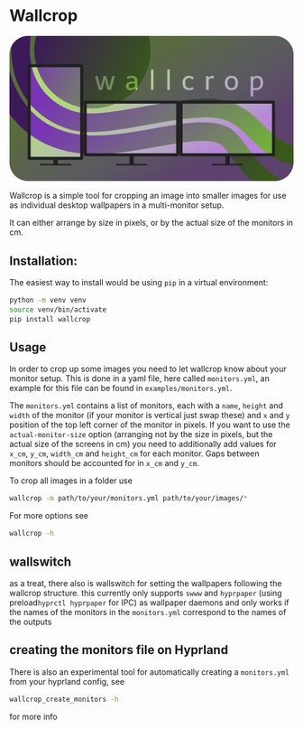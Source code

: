 # Wallcrop

![header](assets/github-header.png)

Wallcrop is a simple tool for cropping an image into smaller images for use as individual desktop wallpapers in a multi-monitor setup.

It can either arrange by size in pixels, or by the actual size of the monitors in cm.

## Installation:

The easiest way to install would be using `pip` in a virtual environment:

```bash
python -m venv venv
source venv/bin/activate
pip install wallcrop
```

## Usage

In order to crop up some images you need to let wallcrop know about your monitor setup. This is done in a yaml file, here called `monitors.yml`, an example for this file can be found in `examples/monitors.yml`.

The `monitors.yml` contains a list of monitors, each with a `name`, `height` and `width` of the monitor (if your monitor is vertical just swap these) and `x` and `y` position of the top left corner of the monitor in pixels.
If you want to use the `actual-monitor-size` option (arranging not by the size in pixels, but the actual size of the screens in cm) you need to additionally add values for `x_cm`, `y_cm`, `width_cm` and `height_cm` for each monitor. Gaps between monitors should be accounted for in `x_cm` and `y_cm`.

To crop all images in a folder use

```bash
wallcrop -m path/to/your/monitors.yml path/to/your/images/*
```

For more options see

```bash
wallcrop -h
```

## wallswitch

as a treat, there also is wallswitch for setting the wallpapers following the wallcrop structure. this currently only supports `swww` and `hyprpaper` (using preload`hyprctl hyprpaper` for IPC) as wallpaper daemons and only works if the names of the monitors in the `monitors.yml` correspond to the names of the outputs

## creating the monitors file on Hyprland

There is also an experimental tool for automatically creating a `monitors.yml` from your hyprland config, see

```bash
wallcrop_create_monitors -h
```

for more info
